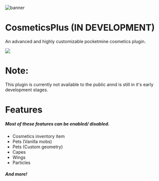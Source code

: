 ![banner](https://user-images.githubusercontent.com/78657082/116062559-dbbe6700-a638-11eb-9ed6-710d087bbb2d.jpg)

# CosmeticsPlus (IN DEVELOPMENT)

An advanced and highly customizable pocketmine cosmetics plugin.

<a href="https://github.com/Cr1mDev/CosmeticsPlus/releases"><img src="https://user-images.githubusercontent.com/78657082/115741287-74589c80-a344-11eb-83bc-98c11b464855.png"></a>

# Note: 
This plugin is currently not available to the public annd is still in it's early development stages.

# Features
##### Most of these features can be enabled/ disabled.

- Cosmetics inventory item
- Pets (Vanilla mobs)
- Pets (Custom geometry)
- Capes
- Wings
- Particles
##### And more!
